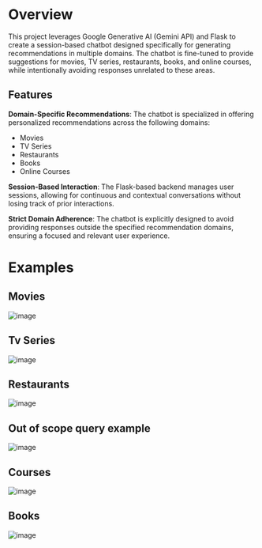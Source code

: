 
# Overview #
This project leverages Google Generative AI (Gemini API) and Flask to create a session-based chatbot designed specifically for generating recommendations in multiple domains. The chatbot is fine-tuned to provide suggestions for movies, TV series, restaurants, books, and online courses, while intentionally avoiding responses unrelated to these areas.
## Features ##

**Domain-Specific Recommendations**: The chatbot is specialized in offering personalized recommendations across the following domains:

- Movies
- TV Series
- Restaurants
- Books
- Online Courses


**Session-Based Interaction**: The Flask-based backend manages user sessions, allowing for continuous and contextual conversations without losing track of prior interactions.

**Strict Domain Adherence**: The chatbot is explicitly designed to avoid providing responses outside the specified recommendation domains, ensuring a focused and relevant user experience.

# Examples #

## Movies ##
![image](https://github.com/user-attachments/assets/dd6b6ae8-f7ba-4e69-9868-e1a3cf05272b)

## Tv Series ##
![image](https://github.com/user-attachments/assets/7dd2e20a-64d3-4233-ba4a-b81b21853032)

## Restaurants ##
![image](https://github.com/user-attachments/assets/18491273-617f-4d1d-9f50-16066307454a)

## Out of scope query example ##
![image](https://github.com/user-attachments/assets/af847353-34f6-4762-b5c5-32566b943052)

## Courses ##
![image](https://github.com/user-attachments/assets/e05328f7-b1ed-4b2b-9db9-8a478abcdd5e)

## Books ##
![image](https://github.com/user-attachments/assets/e124e5d9-1653-4a6f-941f-e474e79c0742)


